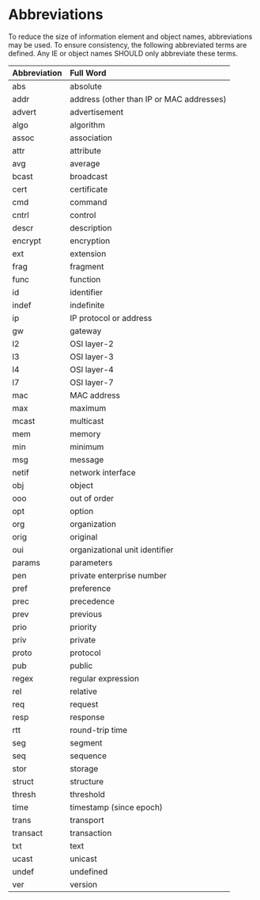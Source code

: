 # Abbreviations

To reduce the size of information element and object names, abbreviations may be used. To ensure consistency, the following abbreviated terms are defined. Any IE or object names SHOULD only abbreviate these terms.

Abbreviation | Full Word
:---|:---
abs | absolute
addr | address (other than IP or MAC addresses)
advert | advertisement
algo | algorithm
assoc | association
attr | attribute
avg | average
bcast | broadcast
cert | certificate
cmd | command
cntrl | control
descr | description
encrypt | encryption
ext | extension
frag | fragment
func | function
id | identifier
indef | indefinite
ip | IP protocol or address
gw | gateway
l2 | OSI layer-2
l3 | OSI layer-3
l4 | OSI layer-4
l7 | OSI layer-7
mac | MAC address
max | maximum
mcast | multicast
mem | memory
min | minimum
msg | message
netif | network interface
obj | object
ooo | out of order
opt | option
org | organization
orig | original
oui | organizational unit identifier
params | parameters
pen | private enterprise number
pref | preference
prec | precedence
prev | previous
prio | priority
priv | private
proto | protocol
pub | public
regex | regular expression
rel | relative
req | request
resp | response
rtt | round-trip time
seg | segment
seq | sequence
stor | storage
struct | structure
thresh | threshold
time | timestamp (since epoch)
trans | transport
transact | transaction
txt | text
ucast | unicast
undef | undefined
ver | version
